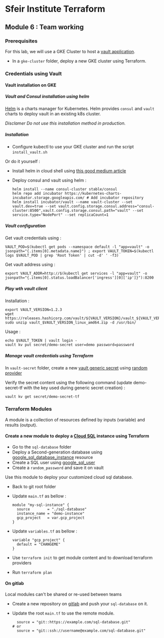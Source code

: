 # Sfeir Institute Terraform

## Module 6 : Team working

### Prerequisites

For this lab, we will use a GKE Cluster to host a [vault application](https://www.hashicorp.com/products/vault/).

* In a `gke-cluster` folder, deploy a new GKE cluster using Terraform.

### Credentials using Vault

#### Vault installation on GKE

##### Vault and Consul installation using helm

[Helm](https://helm.sh) is a charts manager for Kubernetes.
Helm provides `consul` and `vault` charts to deploy vault in an existing k8s cluster.

*Disclamer Do not use this installation method in production.*

##### Installation

* Configure kubectl to use your GKE cluster and run the script `install_vault.sh`

Or do it yourself :

* Install helm in cloud shell using [this good medium article](https://medium.com/google-cloud/installing-helm-in-google-kubernetes-engine-7f07f43c536e)
* Deploy consul and vault using helm :

  ```shell
  helm install --name consul-cluster stable/consul
  helm repo add incubator https://kubernetes-charts-incubator.storage.googleapis.com/ # Add incubator repository
  helm install incubator/vault --name vault-cluster --set vault.dev=true --set vault.config.storage.consul.address="consul-cluster:8500",vault.config.storage.consul.path="vault" --set service.type="NodePort" --set replicaCount=1
  ```

##### Vault configuration

Get vault credentials using :

```shell
VAULT_POD=$(kubectl get pods --namespace default -l "app=vault" -o jsonpath="{.items[0].metadata.name}") ; export VAULT_TOKEN=$(kubectl logs $VAULT_POD | grep 'Root Token' | cut -d' ' -f3)
```

Get vault address using :

```shell
export VAULT_ADDR=http://$(kubectl get services -l "app=vault" -o jsonpath="{.items[0].status.loadBalancer['ingress'][0]['ip']}"):8200
```

##### Play wth vault client

Installation :

```shell
export VAULT_VERSION=1.2.3
wget https://releases.hashicorp.com/vault/${VAULT_VERSION}/vault_${VAULT_VERSION}_linux_amd64.zip
sudo unzip vault_$VAULT_VERSION_linux_amd64.zip -d /usr/bin/
```

Usage :

```shell
echo $VAULT_TOKEN | vault login -
vault kv put secret/demo-secret user=demo password=password
```

##### Manage vault credentials using Terraform

In `vault-secret` folder, create a new [vault generic secret](https://www.terraform.io/docs/providers/vault/r/generic_secret.html) using [random provider](https://www.terraform.io/docs/providers/random/r/password.html)

Verify the secret content using the following command (update demo-secret-tf with the key used during generic secret creation) :

```shell
vault kv get secret/demo-secret-tf
```

### Terraform Modules

A module is a collection of resources defined by inputs (variable) and results (output).

#### Create a new module to deploy a [Cloud SQL](https://cloud.google.com/sql) instance using Terraform

* Go to the `sql-database` folder
* Deploy a Second-generation database using [google_sql_database_instance](https://www.terraform.io/docs/providers/google/r/sql_database_instance.html) resource
* Create a SQL user using [google_sql_user](https://www.terraform.io/docs/providers/google/r/sql_user.html)
* Create a `random_password` and save it on vault

Use this module to deploy your customized cloud sql database.

* Back to git root folder
* Update `main.tf` as bellow :

  ```text
  module "my-sql-instance" {
    source        = "./sql-database"
    instance_name = "demo-instance"
    gcp_project   = var.gcp_project
  }
  ```

* Update `variables.tf` as bellow :

  ```text
  variable "gcp_project" {
    default = "CHANGEME"
  }
  ```

* Use `terraform init` to get module content and to download terraform providers
* Run `terraform plan`

#### On gitlab

Local modules can't be shared or re-used between teams

* Create a new repository on [gitlab](https://gitlab.com) and push your `sql-database` on it.
* Update the root `main.tf` to use the remote module.

  ```text
    source = "git::https://example.com/sql-database.git"
  # or
    source = "git::ssh://username@example.com/sql-database.git"
  ```
